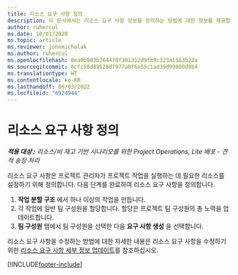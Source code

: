 ```yaml
---
title: 리소스 요구 사항 정의
description: 이 문서에서는 리소스 요구 사항 정보를 정의하는 방법에 대한 정보를 제공합니다.
author: ruhercul
ms.date: 10/01/2020
ms.topic: article
ms.reviewer: johnmichalak
ms.author: ruhercul
ms.openlocfilehash: 0ea0b883b764478f381312d9fb9c323a1563b22a
ms.sourcegitcommit: 6cfc50d89528df977a8f6a55c1ad39d99800d9b4
ms.translationtype: HT
ms.contentlocale: ko-KR
ms.lasthandoff: 06/03/2022
ms.locfileid: "8924944"
---
```

# <a name="define-resource-requirements"></a>리소스 요구 사항 정의

_**적용 대상 :** 리소스/비 재고 기반 시나리오를 위한 Project Operations, Lite 배포 - 견적 송장 처리_

리소스 요구 사항은 프로젝트 관리자가 프로젝트 작업을 실행하는 데 필요한 리소스를 설정하기 위해 정의합니다. 다음 단계를 완료하여 리소스 요구 사항을 정의합니다.

1.  **작업 분할 구조** 에서 하나 이상의 작업을 만듭니다.
2.  각 작업에 일반 팀 구성원을 할당합니다. 할당은 프로젝트 팀 구성원의 총 노력을 업데이트합니다.
3.  **팀 구성원** 탭에서 팀 구성원을 선택한 다음 **요구 사항 생성** 을 선택합니다.

리소스 요구 사항을 수정하는 방법에 대한 자세한 내용은 리소스 요구 사항을 수정하기 위한 [리소스 요구 사항 세부 정보 업데이트](define-resource-requirements.md)를 참조하십시오.

[!INCLUDE[footer-include](../includes/footer-banner.md)]